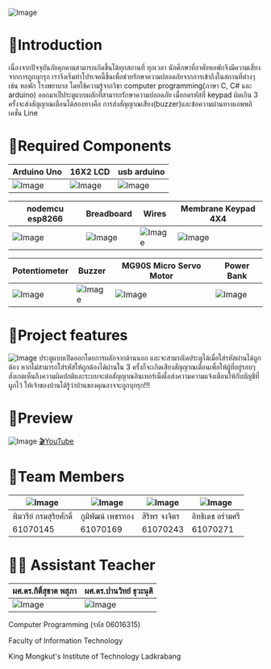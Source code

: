 ![Image](https://scontent.fbkk2-5.fna.fbcdn.net/v/t1.0-9/58763383_2670678559627577_8557886112972931072_o.jpg?_nc_cat=110&_nc_ht=scontent.fbkk2-5.fna&oh=345161d2d1df3ea658fee4a5bbce2b2f&oe=5D370794)

# 🚪Introduction
เนื่องจากปัจจุบันภัยคุกคามสามารถเกิดขึ้นได้ทุกสถานที่ ทุกเวลา นักศึกษาที่อาศัยหอพักจึงมีความเสี่ยงจากการถูกบุกรุก เราจึงเริ่มทำโปรเจคนี้ขึ้นเพื่อช่วยรักษาความปลอดภัยจากการเข้าถึงในสถานที่ต่างๆ เช่น หอพัก โรงพยาบาล โดยใช้ความรู้จากวิชา computer programming(ภาษา C, C# และ arduino) ออกมาเป็ประตูแบบผลักที่สามารถรักษาความปลอดภัย เมื่อกดรหัสที่ keypad ผิดเกิน 3 ครั้งจะส่งสัญญาณเตือนได้สองทางคือ การส่งสัญญาณเสียง(buzzer)และข้อความผ่านทางแอพพลิเคชั่น Line
# 🔧Required Components
| Arduino Uno  | 16X2 LCD | usb arduino |
|---------------|---------------|---------------|
|![Image](https://www.crazypi.com/image/cache/data/arduino-uno-r3-1-600x600.jpg)|![Image](https://cm.lnwfile.com/_/cm/_raw/ou/63/rt.jpg)|![Image](https://cdn.itead.cc/media/catalog/product/cache/1/image/400x400/9df78eab33525d08d6e5fb8d27136e95/i/m/im120719001_1_1.jpg)|

| nodemcu esp8266 | Breadboard | Wires | Membrane Keypad 4X4 |
|---------------|---------------|---------------|---------------|
|![Image](https://cdn.shopify.com/s/files/1/0672/9409/products/NodeMCU_ESP8266_development_board_1024x1024.jpg?v=1464135546)|![Image](https://cdn.sparkfun.com//assets/parts/9/2/8/7/12615-01.jpg)|![Image](https://images-na.ssl-images-amazon.com/images/I/816-FhWxCnL._SL1500_.jpg)|![Image](https://www.robotics.org.za/image/cache/catalog/generic/MEM-4X4-BR/MEM-4X4-BR-005-650x350.jpg)|

| Potentiometer | Buzzer | MG90S Micro Servo Motor | Power Bank |
|---------------|---------------|---------------|---------------|
|![Image](https://cdn.sparkfun.com//assets/parts/1/2/8/0/1/14624-Rotary_Potentiometer_-_100k_Ohm__Logarithmic__Panel_Mount_-01a.jpg)|![Image](https://market.samm.com/buzzer-en-general-in-416-26-O.png)|![Image](https://www.smart-prototyping.com/image/cache/data/SKU%20Photos/10100178/1-750x750.jpg)|![Image](https://cf3.s3.souqcdn.com/item/2017/03/21/22/27/33/17/item_XL_22273317_30011586.jpg)|
# 📲Project features
![Image](https://scontent.fbkk2-7.fna.fbcdn.net/v/t1.0-9/59121135_2670710186291081_2898000303615901696_n.jpg?_nc_cat=109&_nc_ht=scontent.fbkk2-7.fna&oh=771c000b193f246e3585e19f113e2957&oe=5D2D0080)
ประตูแบบเปิดออกโดยการผลักจากด้านนอก และจะสามาถเิดประตูได้เมื่อใส่รหัสผ่านได้ถูกต้อง หากไม่สามารถใส่รหัสให้ถูกต้องได้ผ่านใน 3 ครั้งก็จะเกิดเสียงสัญญาณเตือนเพื่อให้ผู้ที่อยู่รอบๆสังเกตเห็นถึงความผิดปกติและระบบจะต่อสัญญาณอินเทอร์เน็ตเื่อส่งความความแจ้งเตือนให้กับบัญชีที่ผูกไว้ ให้เจ้าของบ้านได้รู้ว่าบ้านของคุณอาจจะถูกบุกรุก!!!
# 📎Preview
![Image]()
[🎬YouTube](http://localhost/)
# 🎲Team Members
|![Image](https://scontent.fbkk2-7.fna.fbcdn.net/v/t1.0-9/13512247_1043501582396306_7105946236861078178_n.jpg?_nc_cat=109&_nc_ht=scontent.fbkk2-7.fna&oh=90df34205ad5a32af3409c9af05c295e&oe=5D2BF096)|![Image](https://scontent.fbkk2-6.fna.fbcdn.net/v/t1.0-9/15284906_1341806792530788_6110532064007601234_n.jpg?_nc_cat=111&_nc_ht=scontent.fbkk2-6.fna&oh=4ef926e2ab512cd2e58134b81a36e1d3&oe=5D35CB41)|![Image](https://scontent.fbkk2-8.fna.fbcdn.net/v/t1.0-9/56517128_2624426800919420_8126447242111352832_n.jpg?_nc_cat=102&_nc_ht=scontent.fbkk2-8.fna&oh=4585193e4108fcbdfff74d2803d3b5c8&oe=5D75BC73)|![Image](https://scontent.fbkk2-6.fna.fbcdn.net/v/t1.0-9/52911752_2487048814703345_5954947880748843008_n.jpg?_nc_cat=104&_nc_ht=scontent.fbkk2-6.fna&oh=b9f499aa3069bace3391c272a2751e33&oe=5D6C301B)|
|---------------|---------------|---------------|---------------|
| พิมวรีย์ กรมสุริยศักดิ์ | ภูมิพัฒน์ เพชรทอง | สิริพร จงจิตร | อิทธิเดช อร่ามศรี |
| 61070145 | 61070169 | 61070243 | 61070271 |
# 👨‍💻 Assistant Teacher
| ผศ.ดร.กิติ์สุชาต พสุภา	| ผศ.ดร.ปานวิทย์ ธุวะนุติ |
|---------------|---------------|
|![Image](https://scontent.fbkk2-6.fna.fbcdn.net/v/t1.0-9/14611010_10153805956002331_6002362915012083123_n.jpg?_nc_cat=111&_nc_ht=scontent.fbkk2-6.fna&oh=ebb51daaa77a71b9b7cf2613955f2579&oe=5D2AFF8F)|![Image](https://scontent.fbkk2-7.fna.fbcdn.net/v/t1.0-9/45577837_10156055460607532_5297625766278725632_n.jpg?_nc_cat=106&_nc_ht=scontent.fbkk2-7.fna&oh=3740aea7b4019632147c6d66d16cffcc&oe=5D66B613)|

Computer Programming (รหัส 06016315) 

Faculty of Information Technology

King Mongkut's Institute of Technology Ladkrabang
